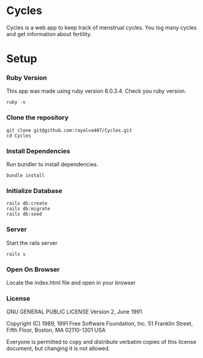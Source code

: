 # Cycles
Cycles is a web app to keep track of menstrual cycles. You log many cycles and get information about fertility.

# Setup

### Ruby Version
This app was made using ruby version 6.0.3.4. Check you ruby version.
```
ruby -v
```

### Clone the repository

```
git clone git@github.com:rayalva407/Cycles.git
cd Cycles
```

### Install Dependencies
Run bundler to install dependencies.
```
bundle install
```

### Initialize Database
```
rails db:create
rails db:migrate
rails db:seed
```

### Server
Start the rails server
```
rails s
```

### Open On Browser
Locate the index.html file and open in your browser

### License
GNU GENERAL PUBLIC LICENSE
Version 2, June 1991

Copyright (C) 1989, 1991 Free Software Foundation, Inc.
51 Franklin Street, Fifth Floor, Boston, MA 02110-1301 USA

Everyone is permitted to copy and distribute verbatim copies
of this license document, but changing it is not allowed.

